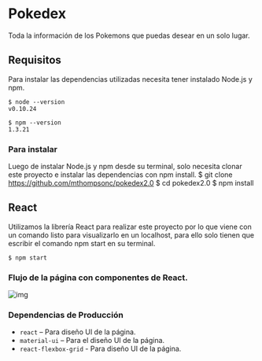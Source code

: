 # Pokedex

Toda la información de los Pokemons que puedas desear en un solo lugar.

## Requisitos 

Para instalar las dependencias utilizadas necesita tener instalado Node.js y npm.

    $ node --version
    v0.10.24

    $ npm --version
    1.3.21

### Para instalar

Luego de instalar Node.js y npm desde su terminal, solo necesita clonar este proyecto e instalar las dependencias con npm install.
    $ git clone https://github.com/mthompsonc/pokedex2.0
    $ cd pokedex2.0
    $ npm install


## React

Utilizamos la librería React para realizar este proyecto por lo que viene con un comando listo para visualizarlo en un localhost, para ello solo tienen que escribir el comando npm start en su terminal.

    $ npm start

### Flujo de la página con componentes de React.

![img](https://image.ibb.co/dVpccx/Captura_de_pantalla_2018_03_16_a_las_10_27_14.png)


### Dependencias de Producción

* `react` – Para diseño UI de la página.
* `material-ui` – Para el diseño UI de la página.
* `react-flexbox-grid` - Para diseño UI de la página.





